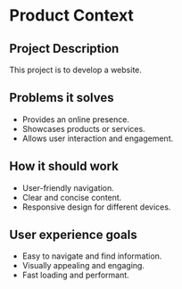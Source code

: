 # Product Context

## Project Description
This project is to develop a website.

## Problems it solves
- Provides an online presence.
- Showcases products or services.
- Allows user interaction and engagement.

## How it should work
- User-friendly navigation.
- Clear and concise content.
- Responsive design for different devices.

## User experience goals
- Easy to navigate and find information.
- Visually appealing and engaging.
- Fast loading and performant.
